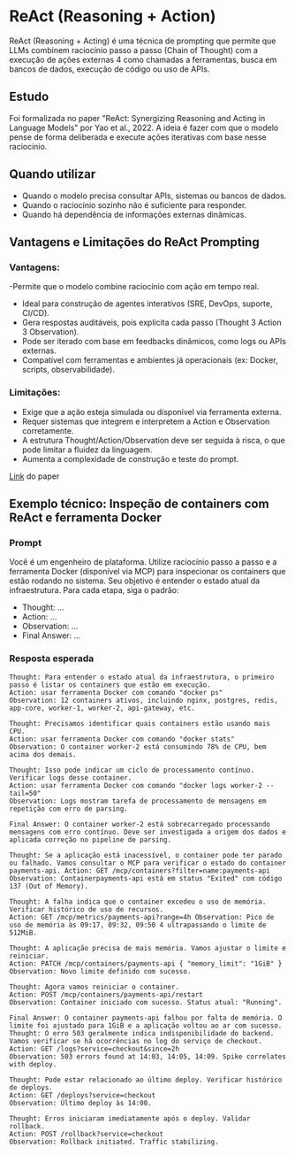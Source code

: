 # ReAct (Reasoning + Action)

ReAct (Reasoning + Acting) é uma técnica de prompting que permite que LLMs combinem raciocínio passo a passo (Chain of Thought) com a execução de ações externas 4 como chamadas a ferramentas, busca em bancos de dados, execução de código ou uso de APIs.

## Estudo

Foi formalizada no paper "ReAct: Synergizing Reasoning and Acting in Language Models" por Yao et al., 2022. A ideia é fazer com que o modelo pense de forma deliberada e execute ações iterativas com base nesse raciocínio.

## Quando utilizar

- Quando o modelo precisa consultar APIs, sistemas ou bancos de dados.
- Quando o raciocínio sozinho não é suficiente para responder.
- Quando há dependência de informações externas dinâmicas.

## Vantagens e Limitações do ReAct Prompting
### Vantagens:
-Permite que o modelo combine raciocínio com ação em tempo real.
- Ideal para construção de agentes interativos (SRE, DevOps, suporte, CI/CD).
- Gera respostas auditáveis, pois explicita cada passo (Thought 3 Action 3 Observation).
- Pode ser iterado com base em feedbacks dinâmicos, como logs ou APIs externas.
- Compatível com ferramentas e ambientes já operacionais (ex: Docker, scripts, observabilidade).
### Limitações:
- Exige que a ação esteja simulada ou disponível via ferramenta externa.
- Requer sistemas que integrem e interpretem a Action e Observation corretamente.
- A estrutura Thought/Action/Observation deve ser seguida à risca, o que pode limitar a fluidez da linguagem.
- Aumenta a complexidade de construção e teste do prompt.


[Link](https://arxiv.org/abs/2203.11171) do paper

## Exemplo técnico: Inspeção de containers com ReAct e ferramenta Docker


### Prompt

Você é um engenheiro de plataforma. Utilize raciocínio passo a passo e a ferramenta Docker (disponível via MCP) para
inspecionar os containers que estão rodando no sistema. Seu objetivo é entender o estado atual da infraestrutura. Para
cada etapa, siga o padrão:

- Thought: ...
- Action: ...
- Observation: ...
- Final Answer: ...

### Resposta esperada

```
Thought: Para entender o estado atual da infraestrutura, o primeiro passo é listar os containers que estão em execução.
Action: usar ferramenta Docker com comando "docker ps"
Observation: 12 containers ativos, incluindo nginx, postgres, redis, app-core, worker-1, worker-2, api-gateway, etc.

Thought: Precisamos identificar quais containers estão usando mais CPU.
Action: usar ferramenta Docker com comando "docker stats"
Observation: O container worker-2 está consumindo 78% de CPU, bem acima dos demais.

Thought: Isso pode indicar um ciclo de processamento contínuo. Verificar logs desse container.
Action: usar ferramenta Docker com comando "docker logs worker-2 --tail=50"
Observation: Logs mostram tarefa de processamento de mensagens em repetição com erro de parsing.

Final Answer: O container worker-2 está sobrecarregado processando mensagens com erro contínuo. Deve ser investigada a origem dos dados e aplicada correção no pipeline de parsing.

Thought: Se a aplicação está inacessível, o container pode ter parado ou falhado. Vamos consultar o MCP para verificar o estado do container payments-api. Action: GET /mcp/containers?filter=name:payments-api 
Observation: Containerpayments-api está em status "Exited" com código 137 (Out of Memory).

Thought: A falha indica que o container excedeu o uso de memória. Verificar histórico de uso de recursos.  
Action: GET /mcp/metrics/payments-api?range=4h Observation: Pico de uso de memória às 09:17, 09:32, 09:50 4 ultrapassando o limite de 512MiB.

Thought: A aplicação precisa de mais memória. Vamos ajustar o limite e reiniciar. 
Action: PATCH /mcp/containers/payments-api { "memory_limit": "1GiB" } 
Observation: Novo limite definido com sucesso.

Thought: Agora vamos reiniciar o container. 
Action: POST /mcp/containers/payments-api/restart 
Observation: Container iniciado com sucesso. Status atual: "Running".

Final Answer: O container payments-api falhou por falta de memória. O limite foi ajustado para 1GiB e a aplicação voltou ao ar com sucesso.
Thought: O erro 503 geralmente indica indisponibilidade do backend. Vamos verificar se há ocorrências no log do serviço de checkout.
Action: GET /logs?service=checkout&since=2h
Observation: 503 errors found at 14:03, 14:05, 14:09. Spike correlates with deploy.

Thought: Pode estar relacionado ao último deploy. Verificar histórico de deploys.
Action: GET /deploys?service=checkout
Observation: Último deploy às 14:00.

Thought: Erros iniciaram imediatamente após o deploy. Validar rollback.
Action: POST /rollback?service=checkout
Observation: Rollback initiated. Traffic stabilizing.
```
